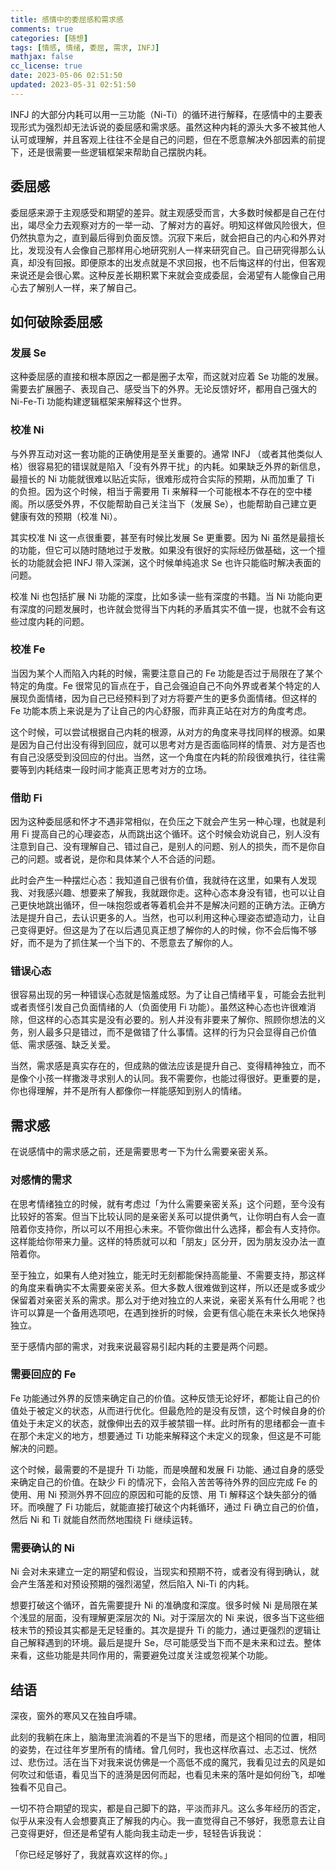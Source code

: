 ```yaml
---
title: 感情中的委屈感和需求感
comments: true
categories: [随想]
tags: [情感, 情绪, 委屈, 需求, INFJ]
mathjax: false
cc_license: true
date: 2023-05-06 02:51:50
updated: 2023-05-31 02:51:50
---
```




INFJ 的大部分内耗可以用一三功能（Ni-Ti）的循环进行解释，在感情中的主要表现形式为强烈却无法诉说的委屈感和需求感。虽然这种内耗的源头大多不被其他人认可或理解，并且客观上往往不全是自己的问题，但在不愿意解决外部因素的前提下，还是很需要一些逻辑框架来帮助自己摆脱内耗。

<!--more-->

## 委屈感

委屈感来源于主观感受和期望的差异。就主观感受而言，大多数时候都是自己在付出，竭尽全力去观察对方的一举一动、了解对方的喜好。明知这样做风险很大，但仍然执意为之，直到最后得到负面反馈。沉寂下来后，就会把自己的内心和外界对比，发现没有人会像自己那样用心地研究别人一样来研究自己。自己研究得那么认真，却没有回报。即便原本的出发点就是不求回报，也不后悔这样的付出，但客观来说还是会很心累。这种反差长期积累下来就会变成委屈，会渴望有人能像自己用心去了解别人一样，来了解自己。


## 如何破除委屈感

### **发展 Se**

这种委屈感的直接和根本原因之一都是圈子太窄，而这就对应着 Se 功能的发展。需要去扩展圈子、表现自己、感受当下的外界。无论反馈好坏，都用自己强大的 Ni-Fe-Ti 功能构建逻辑框架来解释这个世界。

### **校准 Ni**

与外界互动对这一套功能的正确使用是至关重要的。通常 INFJ （或者其他类似人格）很容易犯的错误就是陷入「没有外界干扰」的内耗。如果缺乏外界的新信息，最擅长的 Ni 功能就很难以贴近实际，很难形成符合实际的预期，从而加重了 Ti 的负担。因为这个时候，相当于需要用 Ti 来解释一个可能根本不存在的空中楼阁。所以感受外界，不仅能帮助自己关注当下（发展 Se），也能帮助自己建立更健康有效的预期（校准 Ni）。

其实校准 Ni 这一点很重要，甚至有时候比发展 Se 更重要。因为 Ni 虽然是最擅长的功能，但它可以随时随地过于发散。如果没有很好的实际经历做基础，这一个擅长的功能就会把 INFJ 带入深渊，这个时候单纯追求 Se 也许只能临时解决表面的问题。

校准 Ni 也包括扩展 Ni 功能的深度，比如多读一些有深度的书籍。当 Ni 功能向更有深度的问题发展时，也许就会觉得当下内耗的矛盾其实不值一提，也就不会有这些过度内耗的问题。

### **校准 Fe**

当因为某个人而陷入内耗的时候，需要注意自己的 Fe 功能是否过于局限在了某个特定的角度。Fe 很常见的盲点在于，自己会强迫自己不向外界或者某个特定的人展现负面情绪，因为自己已经预料到了对方将要产生的更多负面情绪。但这样的 Fe 功能本质上来说是为了让自己的内心舒服，而非真正站在对方的角度考虑。

这个时候，可以尝试根据自己内耗的根源，从对方的角度来寻找同样的根源。如果是因为自己付出没有得到回应，就可以思考对方是否面临同样的情景、对方是否也有自己没感受到没回应的付出。当然，这一个角度在内耗的阶段很难执行，往往需要等到内耗结束一段时间才能真正思考对方的立场。

### **借助 Fi**

因为这种委屈感和怀才不遇非常相似，在负压之下就会产生另一种心理，也就是利用 Fi 提高自己的心理姿态，从而跳出这个循环。这个时候会劝说自己，别人没有注意到自己、没有理解自己、错过自己，是别人的问题、别人的损失，而不是你自己的问题。或者说，是你和具体某个人不合适的问题。

此时会产生一种摆烂心态：我知道自己很有价值，我就待在这里，如果有人发现我、对我感兴趣、想要来了解我，我就跟你走。这种心态本身没有错，也可以让自己更快地跳出循环，但一味抱怨或者等着机会并不是解决问题的正确方法。正确方法是提升自己，去认识更多的人。当然，也可以利用这种心理姿态塑造动力，让自己变得更好。但这是为了在以后遇见真正想了解你的人的时候，你不会后悔不够好，而不是为了抓住某一个当下的、不愿意去了解你的人。

### 错误心态

很容易出现的另一种错误心态就是恼羞成怒。为了让自己情绪平复，可能会去批判或者责怪引发自己负面情绪的人（负面使用 Fi 功能）。虽然这种心态也许很难消除，但这样的心态其实是没有必要的。别人并没有非要来了解你、照顾你想法的义务，别人最多只是错过，而不是做错了什么事情。这样的行为只会显得自己价值低、需求感强、缺乏关爱。

当然，需求感是真实存在的，但成熟的做法应该是提升自己、变得精神独立，而不是像个小孩一样撒泼寻求别人的认同。我不需要你，也能过得很好。更重要的是，你也得理解，并不是所有人都像你一样能感知到别人的情绪。

## 需求感

在说感情中的需求感之前，还是需要思考一下为什么需要亲密关系。

### 对感情的需求

在思考情绪独立的时候，就有考虑过「为什么需要亲密关系」这个问题，至今没有比较好的答案。但当下比较认同的是亲密关系可以提供勇气，让你明白有人会一直陪着你支持你，所以可以不用担心未来。不管你做出什么选择，都会有人支持你。这样能给你带来力量。这样的特质就可以和「朋友」区分开，因为朋友没办法一直陪着你。

至于独立，如果有人绝对独立，能无时无刻都能保持高能量、不需要支持，那这样的角度来看确实不太需要亲密关系。但大多数人很难做到这样，所以还是或多或少保留着对亲密关系的需求。那么对于绝对独立的人来说，亲密关系有什么用呢？也许可以算是一个备用选项吧，在遇到挫折的时候，会更有信心能在未来长久地保持独立。

至于感情内部的需求，对我来说最容易引起内耗的主要是两个问题。

### 需要回应的 Fe

Fe 功能通过外界的反馈来确定自己的价值。这种反馈无论好坏，都能让自己的价值处于被定义的状态，从而进行优化。但最危险的是没有反馈，这个时候自身的价值处于未定义的状态，就像伸出去的双手被禁锢一样。此时所有的思绪都会一直卡在那个未定义的地方，想要通过 Ti 功能来解释这个未定义的现象，但这是不可能解决的问题。

这个时候，最需要的不是提升 Ti 功能，而是唤醒和发展 Fi 功能、通过自身的感受来确定自己的价值。在缺少 Fi 的情况下，会陷入苦苦等待外界的回应完成 Fe 的使用、用 Ni 预测外界不回应的原因和可能的反馈、用 Ti 解释这个缺失部分的循环。而唤醒了 Fi 功能后，就能直接打破这个内耗循环，通过 Fi 确立自己的价值，然后 Ni 和 Ti 就能自然而然地围绕 Fi 继续运转。

### 需要确认的 Ni

Ni 会对未来建立一定的期望和假设，当现实和预期不符，或者没有得到确认，就会产生落差和对预设预期的强烈渴望，然后陷入 Ni-Ti 的内耗。

想要打破这个循环，首先需要提升 Ni 的准确度和深度。很多时候 Ni 是局限在某个浅显的层面，没有理解更深层次的 Ni。对于深层次的 Ni 来说，很多当下这些细枝末节的预设其实都是无足轻重的。其次是提升 Ti 的能力，通过更强烈的逻辑让自己解释遇到的环境。最后是提升 Se，尽可能感受当下而不是未来和过去。整体来看，这些功能是共同作用的，需要避免过度关注或忽视某个功能。

## 结语

深夜，窗外的寒风又在独自呼啸。

此刻的我躺在床上，脑海里流淌着的不是当下的思绪，而是这个相同的位置，相同的姿势，在过往年岁里所有的情绪。曾几何时，我也这样欣喜过、忐忑过、恍然过、悲伤过。活在当下对我来说仿佛是一个高低不成的魔咒，我看见过去的风是如何吹过和低语，看见当下的涟漪是因何而起，也看见未来的落叶是如何纷飞，却唯独看不见自己。

一切不符合期望的现实，都是自己脚下的路，平淡而非凡。这么多年经历的否定，似乎从来没有人会想要真正了解我的内心。我一直觉得自己不够好，我愿意去让自己变得更好，但还是希望有人能向我主动走一步，轻轻告诉我说：

「你已经足够好了，我就喜欢这样的你。」
